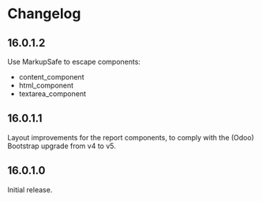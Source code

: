 # Changelog

## 16.0.1.2

Use MarkupSafe to escape components:
- content_component
- html_component
- textarea_component

## 16.0.1.1

Layout improvements for the report components, to comply with the (Odoo) Bootstrap upgrade from v4 to v5.

## 16.0.1.0

Initial release.
